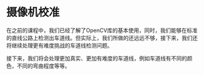 # 摄像机校准

在之前的课程中，我们已经了解了OpenCV库的基本使用，同时，我们能够在标准的直线公路上检测出车道线。但实际上，我们所做的还远远不够，接下来，我们还将继续处理更有难度挑战的车道线检测问题。

接下来，我们将会处理更加真实、更加有难度的车道线，例如车道线有不同的颜色，不同的弯曲程度等等。